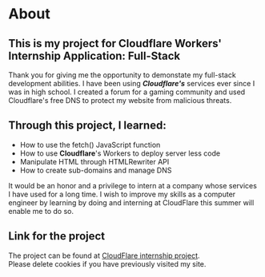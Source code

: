# About 
## This is my project for Cloudflare Workers' Internship Application: Full-Stack

Thank you for giving me the opportunity to demonstate my full-stack development abilities.
I have been using ***Cloudflare's*** services ever since I was in high school. I created a forum for
a gaming community and used Cloudflare's free DNS to protect my website from malicious threats.

## Through this project, I learned:
- How to use the fetch() JavaScript function</h5>
- How to use <b>Cloudflare</b>'s Workers to deploy server less code</h5>
- Manipulate HTML through HTMLRewriter API</h5>
- How to create sub-domains and manage DNS</h5>

It would be an honor and a privilege to intern at a company whose services I have used for a long time.
I wish to improve my skills as a computer engineer by learning by doing and interning at CloudFlare this summer will enable me to do so.

## Link for the project
The project can be found at [CloudFlare internship project](https://cloudflare.shikharbaheti.net). \
Please delete cookies if you have previously visited my site. 
